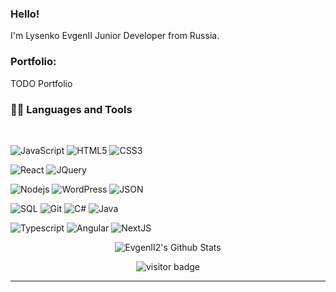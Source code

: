 ### Hello! 
I'm Lysenko EvgenII Junior Developer from Russia.

### Portfolio: 
TODO Portfolio
  
### 👨‍💻 Languages and Tools

<br />

![JavaScript](https://img.shields.io/badge/-JavaScript-black?style=flat&logo=javascript)
![HTML5](https://img.shields.io/badge/-HTML5-E34F26?style=flat&logo=html5&logoColor=white)
![CSS3](https://img.shields.io/badge/-CSS3-1572B6?style=flat&logo=css3)

![React](https://img.shields.io/badge/-React-black?style=flat&logo=react)
![JQuery](https://img.shields.io/badge/-JQuery-blue?style=flat&logo=jquery)

![Nodejs](https://img.shields.io/badge/-Nodejs-green?style=flat&logo=Node.js)
![WordPress](https://img.shields.io/badge/-WordPress-blue?style=flat&logo=wordpress)
![JSON](https://img.shields.io/badge/-json-02569B?style=flat&logo=json)

![SQL](https://img.shields.io/badge/-SQL-black?style=flat&logo=sql)
![Git](https://img.shields.io/badge/-Git-black?style=flat&logo=git)
![C#](https://img.shields.io/badge/-Bitbucket-blue?style=flat&logo=C#)
![Java](https://img.shields.io/badge/-MongoDB-FCA121?style=flat&logo=Java)

![Typescript](https://img.shields.io/badge/-TypeScript-white?style=flat&logo=typescript)
![Angular](https://img.shields.io/badge/-Angular-red?style=flat&logo=angular)
![NextJS](https://img.shields.io/badge/-NextJS-black?style=flat&logo=nextjs)

<p align='center'>
  <img align="center" src="https://github-readme-stats.vercel.app/api?username=evgenii2&show_icons=true&title_color=000&icon_color=79ff97&text_color=efefef&bg_color=24292e" alt="EvgenII2's Github Stats">
</p>

<p align='center'>
  <img src="https://visitor-badge.glitch.me/badge?page_id=EvgenII2.EvgenII2" alt="visitor badge"/>
</p>

-----
